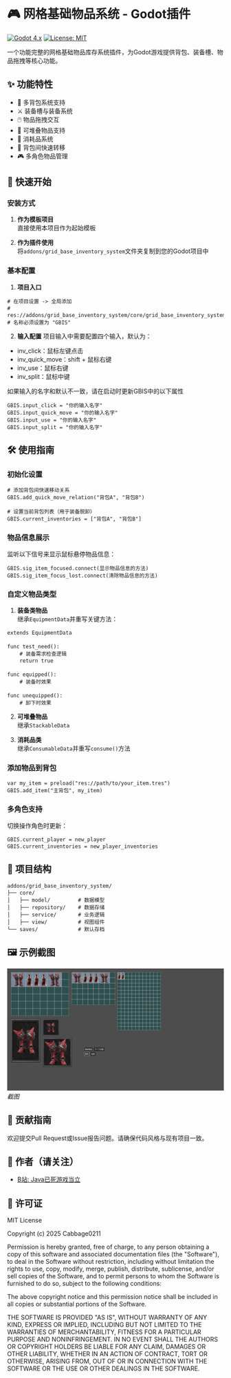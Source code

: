 # 🎮 网格基础物品系统 - Godot插件

[![Godot 4.x](https://img.shields.io/badge/Godot-4.x-%23478cbf)](https://godotengine.org)
[![License: MIT](https://img.shields.io/badge/License-MIT-yellow.svg)](https://opensource.org/licenses/MIT)

一个功能完整的网格基础物品库存系统插件，为Godot游戏提供背包、装备槽、物品拖拽等核心功能。

## ✨ 功能特性

- 🧳 多背包系统支持
- ⚔️ 装备槽与装备系统
- 🖱️ 物品拖拽交互
- 🔢 可堆叠物品支持
- 🧪 消耗品系统
- 🔄 背包间快速转移
- 🎮 多角色物品管理

## 🚀 快速开始

### 安装方式

1. **作为模板项目**  
   直接使用本项目作为起始模板

2. **作为插件使用**  
   将`addons/grid_base_inventory_system`文件夹复制到您的Godot项目中

### 基本配置

1. **项目入口**
```gdscript
# 在项目设置 -> 全局添加
# res://addons/grid_base_inventory_system/core/grid_base_inventory_system.gd
# 名称必须设置为 "GBIS"
```
2. **输入配置**
项目输入中需要配置四个输入，默认为：
* inv_click：鼠标左键点击
* inv_quick_move：shift + 鼠标右键
* inv_use：鼠标右键
* inv_split：鼠标中键

如果输入的名字和默认不一致，请在启动时更新GBIS中的以下属性
```gdscript
GBIS.input_click = "你的输入名字"
GBIS.input_quick_move = "你的输入名字"
GBIS.input_use = "你的输入名字"
GBIS.input_split = "你的输入名字"
```

## 🛠️ 使用指南

### 初始化设置

```gdscript
# 添加背包间快速移动关系
GBIS.add_quick_move_relation("背包A", "背包B")

# 设置当前背包列表（用于装备脱卸）
GBIS.current_inventories = ["背包A", "背包B"]
```

### 物品信息展示

监听以下信号来显示鼠标悬停物品信息：

```gdscript
GBIS.sig_item_focused.connect(显示物品信息的方法)
GBIS.sig_item_focus_lost.connect(清除物品信息的方法)
```

### 自定义物品类型

1. **装备类物品**  
   继承`EquipmentData`并重写关键方法：

```gdscript
extends EquipmentData

func test_need():
	# 装备需求检查逻辑
	return true

func equipped():
	# 装备时效果

func unequipped():
	# 卸下时效果
```

2. **可堆叠物品**  
   继承`StackableData`

3. **消耗品类**  
   继承`ConsumableData`并重写`consume()`方法

### 添加物品到背包

```gdscript
var my_item = preload("res://path/to/your_item.tres")
GBIS.add_item("主背包", my_item)
```

### 多角色支持

切换操作角色时更新：

```gdscript
GBIS.current_player = new_player
GBIS.current_inventories = new_player_inventories
```

## 📂 项目结构

```
addons/grid_base_inventory_system/
├── core/
│   ├── model/         # 数据模型
│   ├── repository/    # 数据存储
│   ├── service/       # 业务逻辑
│   ├── view/          # 视图组件
└── saves/             # 默认存档
```

## 🖼️ 示例截图
![物品系统示例](GBIS_demos/assets/screenshots/Snipaste_2025-06-16_14-12-21.png)  
*截图*

## 👥 贡献指南

欢迎提交Pull Request或Issue报告问题。请确保代码风格与现有项目一致。

## 🙏 作者（请关注）
- [B站: Java已死游戏当立](https://space.bilibili.com/3546831153793300)

## 📜 许可证

MIT License

Copyright (c) 2025 Cabbage0211

Permission is hereby granted, free of charge, to any person obtaining a copy
of this software and associated documentation files (the "Software"), to deal
in the Software without restriction, including without limitation the rights
to use, copy, modify, merge, publish, distribute, sublicense, and/or sell
copies of the Software, and to permit persons to whom the Software is
furnished to do so, subject to the following conditions:

The above copyright notice and this permission notice shall be included in all
copies or substantial portions of the Software.

THE SOFTWARE IS PROVIDED "AS IS", WITHOUT WARRANTY OF ANY KIND, EXPRESS OR
IMPLIED, INCLUDING BUT NOT LIMITED TO THE WARRANTIES OF MERCHANTABILITY,
FITNESS FOR A PARTICULAR PURPOSE AND NONINFRINGEMENT. IN NO EVENT SHALL THE
AUTHORS OR COPYRIGHT HOLDERS BE LIABLE FOR ANY CLAIM, DAMAGES OR OTHER
LIABILITY, WHETHER IN AN ACTION OF CONTRACT, TORT OR OTHERWISE, ARISING FROM,
OUT OF OR IN CONNECTION WITH THE SOFTWARE OR THE USE OR OTHER DEALINGS IN THE
SOFTWARE.
